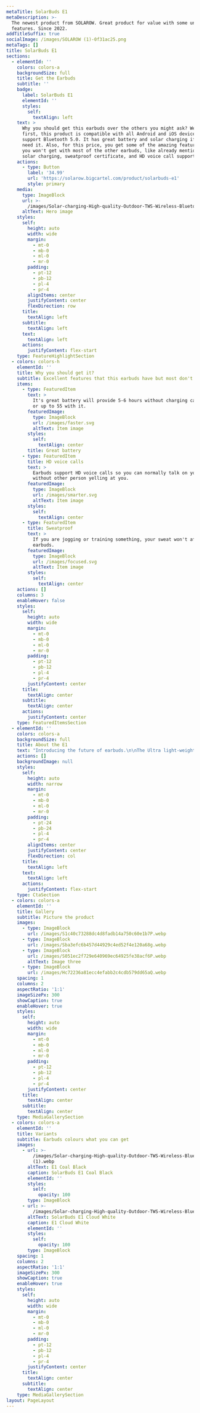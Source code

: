 ```yaml
---
metaTitle: SolarBuds E1
metaDescription: >-
  The newest product from SOLAROW. Great product for value with some unusual
  features. Since 2022.
addTitleSuffix: true
socialImage: /images/SOLAROW (1)-0f31ac25.png
metaTags: []
title: SolarBuds E1
sections:
  - elementId: ''
    colors: colors-a
    backgroundSize: full
    title: Get the Earbuds
    subtitle: ''
    badge:
      label: SolarBuds E1
      elementId: ''
      styles:
        self:
          textAlign: left
    text: >
      Why you should get this earbuds over the others you might ask? Well, for
      first, this product is compatible with all Android and iOS devices that
      support Bluetooth 5.0. It has great battery and solar charging if you even
      need it. Also, for this price, you get some of the amazing features that
      you won't get with most of the other earbuds, like already mentioned,
      solar charging, sweatproof certificate, and HD voice call support.
    actions:
      - type: Button
        label: '34.99'
        url: 'https://solarow.bigcartel.com/product/solarbuds-e1'
        style: primary
    media:
      type: ImageBlock
      url: >-
        /images/Solar-charging-High-quality-Outdoor-TWS-Wireless-Bluetooth-Earphones-Sport-Music-Real-HiFi-Stereo-Earbud-For.jpg_Q90.jpg_.webp
      altText: Hero image
    styles:
      self:
        height: auto
        width: wide
        margin:
          - mt-0
          - mb-0
          - ml-0
          - mr-0
        padding:
          - pt-12
          - pb-12
          - pl-4
          - pr-4
        alignItems: center
        justifyContent: center
        flexDirection: row
      title:
        textAlign: left
      subtitle:
        textAlign: left
      text:
        textAlign: left
      actions:
        justifyContent: flex-start
    type: FeatureHighlightSection
  - colors: colors-h
    elementId: ''
    title: Why you should get it?
    subtitle: Excellent features that this earbuds have but most don't.
    items:
      - type: FeaturedItem
        text: >
          It's great battery will provide 5-6 hours without charging case needed
          or up to 55 with it.
        featuredImage:
          type: ImageBlock
          url: /images/faster.svg
          altText: Item image
        styles:
          self:
            textAlign: center
        title: Great battery
      - type: FeaturedItem
        title: HD voice calls
        text: >
          Earbuds support HD voice calls so you can normally talk on your phone
          without other person yelling at you.
        featuredImage:
          type: ImageBlock
          url: /images/smarter.svg
          altText: Item image
        styles:
          self:
            textAlign: center
      - type: FeaturedItem
        title: Sweatproof
        text: >
          If you are jogging or training something, your sweat won't affect your
          earbuds.
        featuredImage:
          type: ImageBlock
          url: /images/focused.svg
          altText: Item image
        styles:
          self:
            textAlign: center
    actions: []
    columns: 3
    enableHover: false
    styles:
      self:
        height: auto
        width: wide
        margin:
          - mt-0
          - mb-0
          - ml-0
          - mr-0
        padding:
          - pt-12
          - pb-12
          - pl-4
          - pr-4
        justifyContent: center
      title:
        textAlign: center
      subtitle:
        textAlign: center
      actions:
        justifyContent: center
    type: FeaturedItemsSection
  - elementId: ''
    colors: colors-a
    backgroundSize: full
    title: About the E1
    text: "Introducing the future of earbuds.\n\nThe Ultra light-weight wireless earbuds called SolarBuds E1, is the best of the best for all users. Its features are unique and distinguishable from the others; with sweatproof, HD voice call support, 3D sound, and a piece of technology called an Active Noise Cancellation.\\n-Exclusive and characteristic features of E1\\n-Ultra light-weight wireless earbuds meant for all users\\n-Sweatproof design that prevents from getting\r hear and be heard with your SolarBuds E1s.\n\nIt’s time to cut the cord and go wireless. Power up the E1s with the touch of a button. The ergonomic design feels comfortable, and with its ability to charge wirelessly, you’ll never have to worry about sitting with a dead battery.\n\n\r\nAvoid your long, boring drives. These totally wireless, totally solar headphones from SolarBuds come ready to go, need no case, and last up to 6 hours. Or, use the built-in wireless charging case for an extra 55 hours of play. Sweatproof, comfortable, and has HD voice call support and 3D surround sound for gaming. The set also includes ANC to keep up with the highs and lows of your music. Just hit play and your tunes are ready to go.\n"
    actions: []
    backgroundImage: null
    styles:
      self:
        height: auto
        width: narrow
        margin:
          - mt-0
          - mb-0
          - ml-0
          - mr-0
        padding:
          - pt-24
          - pb-24
          - pl-4
          - pr-4
        alignItems: center
        justifyContent: center
        flexDirection: col
      title:
        textAlign: left
      text:
        textAlign: left
      actions:
        justifyContent: flex-start
    type: CtaSection
  - colors: colors-a
    elementId: ''
    title: Gallery
    subtitle: Picture the product
    images:
      - type: ImageBlock
        url: /images/S1c40c73288dc4d8fadb14a750c60e1b7P.webp
      - type: ImageBlock
        url: /images/Sba3efc6b457d44929c4ed52f4e120a68g.webp
      - type: ImageBlock
        url: /images/S051ec2f729e640969ec64925fe38acf6P.webp
        altText: Image three
      - type: ImageBlock
        url: /images/Hc72236a81ecc4efabb2c4cdb579dd65aQ.webp
    spacing: 1
    columns: 2
    aspectRatio: '1:1'
    imageSizePx: 300
    showCaption: true
    enableHover: true
    styles:
      self:
        height: auto
        width: wide
        margin:
          - mt-0
          - mb-0
          - ml-0
          - mr-0
        padding:
          - pt-12
          - pb-12
          - pl-4
          - pr-4
        justifyContent: center
      title:
        textAlign: center
      subtitle:
        textAlign: center
    type: MediaGallerySection
  - colors: colors-a
    elementId: ''
    title: Variants
    subtitle: Earbuds colours what you can get
    images:
      - url: >-
          /images/Solar-charging-High-quality-Outdoor-TWS-Wireless-Bluetooth-Earphones-Sport-Music-Real-HiFi-Stereo-Earbud-For.jpg_640x640
          (1).webp
        altText: E1 Coal Black
        caption: SolarBuds E1 Coal Black
        elementId: ''
        styles:
          self:
            opacity: 100
        type: ImageBlock
      - url: >-
          /images/Solar-charging-High-quality-Outdoor-TWS-Wireless-Bluetooth-Earphones-Sport-Music-Real-HiFi-Stereo-Earbud-For.jpg_640x640-d1cc04dd.webp
        altText: SolarBuds E1 Cloud White
        caption: E1 Cloud White
        elementId: ''
        styles:
          self:
            opacity: 100
        type: ImageBlock
    spacing: 1
    columns: 2
    aspectRatio: '1:1'
    imageSizePx: 300
    showCaption: true
    enableHover: true
    styles:
      self:
        height: auto
        width: wide
        margin:
          - mt-0
          - mb-0
          - ml-0
          - mr-0
        padding:
          - pt-12
          - pb-12
          - pl-4
          - pr-4
        justifyContent: center
      title:
        textAlign: center
      subtitle:
        textAlign: center
    type: MediaGallerySection
layout: PageLayout
---
```

